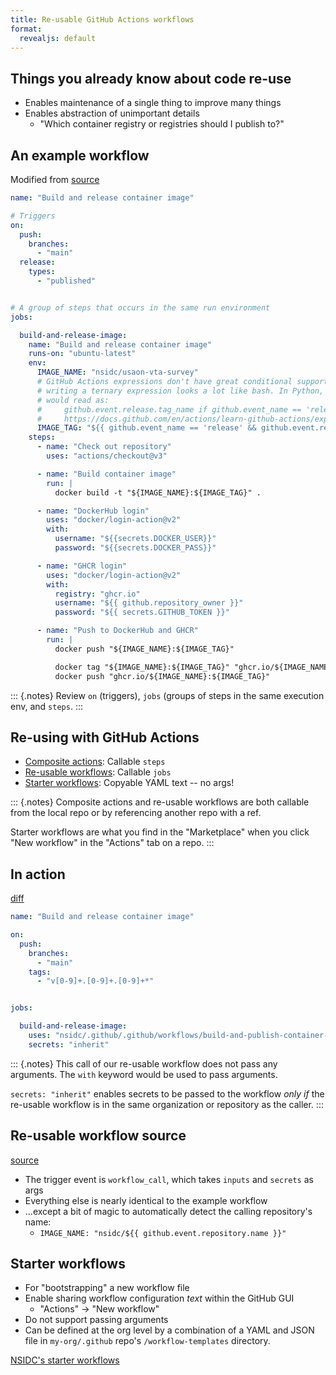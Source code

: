 ```yaml
---
title: Re-usable GitHub Actions workflows
format:
  revealjs: default
---
```


## Things you already know about code re-use

* Enables maintenance of a single thing to improve many things
* Enables abstraction of unimportant details
  * "Which container registry or registries should I publish to?"


## An example workflow

Modified from [source](https://github.com/nsidc/usaon-vta-survey/blob/v0.2.0/.github/workflows/release.yml)

```yaml
name: "Build and release container image"

# Triggers
on:
  push:
    branches:
      - "main"
  release:
    types:
      - "published"


# A group of steps that occurs in the same run environment
jobs:

  build-and-release-image:
    name: "Build and release container image"
    runs-on: "ubuntu-latest"
    env:
      IMAGE_NAME: "nsidc/usaon-vta-survey"
      # GitHub Actions expressions don't have great conditional support, so
      # writing a ternary expression looks a lot like bash. In Python, this
      # would read as:
      #     github.event.release.tag_name if github.event_name == 'release' else 'latest'
      #     https://docs.github.com/en/actions/learn-github-actions/expressions
      IMAGE_TAG: "${{ github.event_name == 'release' && github.event.release.tag_name || 'latest' }}"
    steps:
      - name: "Check out repository"
        uses: "actions/checkout@v3"

      - name: "Build container image"
        run: |
          docker build -t "${IMAGE_NAME}:${IMAGE_TAG}" .

      - name: "DockerHub login"
        uses: "docker/login-action@v2"
        with:
          username: "${{secrets.DOCKER_USER}}"
          password: "${{secrets.DOCKER_PASS}}"

      - name: "GHCR login"
        uses: "docker/login-action@v2"
        with:
          registry: "ghcr.io"
          username: "${{ github.repository_owner }}"
          password: "${{ secrets.GITHUB_TOKEN }}"

      - name: "Push to DockerHub and GHCR"
        run: |
          docker push "${IMAGE_NAME}:${IMAGE_TAG}"

          docker tag "${IMAGE_NAME}:${IMAGE_TAG}" "ghcr.io/${IMAGE_NAME}:${IMAGE_TAG}"
          docker push "ghcr.io/${IMAGE_NAME}:${IMAGE_TAG}"
```

::: {.notes}
Review `on` (triggers), `jobs` (groups of steps in the same execution env, and `steps`.
:::


## Re-using with GitHub Actions

* [Composite
    actions](https://docs.github.com/en/actions/creating-actions/creating-a-composite-action):
  Callable `steps`
* [Re-usable workflows](https://docs.github.com/en/actions/using-workflows/reusing-workflows):
  Callable `jobs`
* [Starter
    workflows](https://docs.github.com/en/actions/using-workflows/creating-starter-workflows-for-your-organization):
  Copyable YAML text -- no args!

::: {.notes}
Composite actions and re-usable workflows are both callable from the local repo or by
referencing another repo with a ref.

Starter workflows are what you find in the "Marketplace" when you click "New workflow"
in the "Actions" tab on a repo.
:::


## In action

[diff](https://github.com/nsidc/usaon-vta-survey/commit/0978859bef571e17690b324fc1737e75dbe2cbce)

```yaml
name: "Build and release container image"

on:
  push:
    branches:
      - "main"
    tags:
      - "v[0-9]+.[0-9]+.[0-9]+*"


jobs:

  build-and-release-image:
    uses: "nsidc/.github/.github/workflows/build-and-publish-container-image.yml@main"
    secrets: "inherit"
```

::: {.notes}
This call of our re-usable workflow does not pass any arguments. The `with` keyword
would be used to pass arguments.

`secrets: "inherit"` enables secrets to be passed to the workflow _only if_ the
re-usable workflow is in the same organization or repository as the caller.
:::


## Re-usable workflow source

[source](https://github.com/nsidc/.github/blob/main/.github/workflows/build-and-publish-container-image.yml)

* The trigger event is `workflow_call`, which takes `inputs` and `secrets` as args
* Everything else is nearly identical to the example workflow
* ...except a bit of magic to automatically detect the calling repository's name:
  * `IMAGE_NAME: "nsidc/${{ github.event.repository.name }}"`


## Starter workflows

* For "bootstrapping" a new workflow file
* Enable sharing workflow configuration _text_ within the GitHub GUI
    * "Actions" -> "New workflow"
* Do not support passing arguments
* Can be defined at the org level by a combination of a YAML and JSON file in
  `my-org/.github` repo's `/workflow-templates` directory.

[NSIDC's starter workflows](https://github.com/nsidc/.github/tree/main/workflow-templates)
